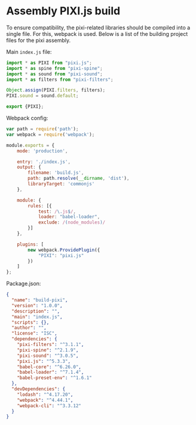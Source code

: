 # Assembly PIXI.js build

To ensure compatibility, the pixi-related libraries should be compiled into a single file. For this, webpack is used. 
Below is a list of the building project files for the pixi assembly.

Main `index.js` file:

```js
import * as PIXI from "pixi.js";
import * as spine from "pixi-spine";
import * as sound from "pixi-sound";
import * as filters from "pixi-filters";

Object.assign(PIXI.filters, filters);
PIXI.sound = sound.default;

export {PIXI};
```

Webpack config:

```js
var path = require('path');
var webpack = require('webpack');

module.exports = {
    mode: 'production',

    entry: './index.js',
    output: {
        filename: 'build.js',
        path: path.resolve(__dirname, 'dist'),
        libraryTarget: 'commonjs'
    },

    module: {
        rules: [{
            test: /\.js$/,
            loader: "babel-loader",
            exclude: /(node_modules)/
        }]
    },

    plugins: [
        new webpack.ProvidePlugin({
            "PIXI": "pixi.js"
        })
    ]
};
```

Package.json:

```json
{
  "name": "build-pixi",
  "version": "1.0.0",
  "description": "",
  "main": "index.js",
  "scripts": {},
  "author": "",
  "license": "ISC",
  "dependencies": {
    "pixi-filters": "^3.1.1",
    "pixi-spine": "^2.1.9",
    "pixi-sound": "^3.0.5",
    "pixi.js": "^5.3.3",
    "babel-core": "^6.26.0",
    "babel-loader": "^7.1.4",
    "babel-preset-env": "^1.6.1"
  },
  "devDependencies": {
    "lodash": "^4.17.20",
    "webpack": "^4.44.1",
    "webpack-cli": "^3.3.12"
  }
}
```